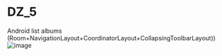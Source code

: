 # DZ_5
Android list albums (Room+NavigationLayout+CoordinatorLayout+CollapsingToolbarLayout))
![image](https://user-images.githubusercontent.com/58872563/76679545-a361f200-660b-11ea-8e70-386cf86e6e58.png)
